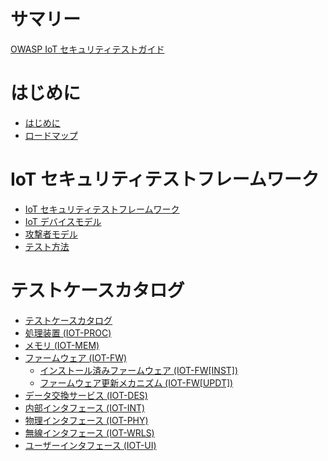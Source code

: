 # サマリー

[OWASP IoT セキュリティテストガイド](./README.md)

# はじめに
- [はじめに](./01_introduction/README.md)
- [ロードマップ](./01_introduction/roadmap.md)


# IoT セキュリティテストフレームワーク
- [IoT セキュリティテストフレームワーク](./02_framework/README.md)
- [IoT デバイスモデル](./02_framework/device_model.md)
- [攻撃者モデル](./02_framework/attacker_model.md)
- [テスト方法](./02_framework/methodology.md)

# テストケースカタログ
- [テストケースカタログ](./03_test_cases/README.md)
- [処理装置 (IOT-PROC)](./03_test_cases/processing_units/README.md)
- [メモリ (IOT-MEM)](./03_test_cases/memory/README.md)
- [ファームウェア (IOT-FW)](./03_test_cases/firmware/README.md)
  - [インストール済みファームウェア (IOT-FW[INST])](./03_test_cases/firmware/installed_firmware.md)
  - [ファームウェア更新メカニズム (IOT-FW[UPDT])](./03_test_cases/firmware/firmware_update_mechanism.md)
- [データ交換サービス (IOT-DES)](./03_test_cases/data_exchange_services/README.md)
- [内部インタフェース (IOT-INT)](./03_test_cases/internal_interfaces/README.md)
- [物理インタフェース (IOT-PHY)](./03_test_cases/physical_interfaces/README.md)
- [無線インタフェース (IOT-WRLS)](./03_test_cases/wireless_interfaces/README.md)
- [ユーザーインタフェース (IOT-UI)](./03_test_cases/user_interfaces/README.md)
